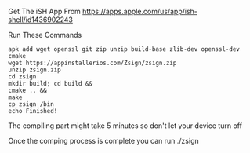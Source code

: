 Get The iSH App From https://apps.apple.com/us/app/ish-shell/id1436902243

Run These Commands

```
apk add wget openssl git zip unzip build-base zlib-dev openssl-dev cmake
wget https://appinstallerios.com/Zsign/zsign.zip
unzip zsign.zip
cd zsign
mkdir build; cd build &&
cmake .. &&
make
cp zsign /bin
echo Finished!
```

The compiling part might take 5 minutes so don't let your device turn off

Once the comping process is complete you can run ./zsign
